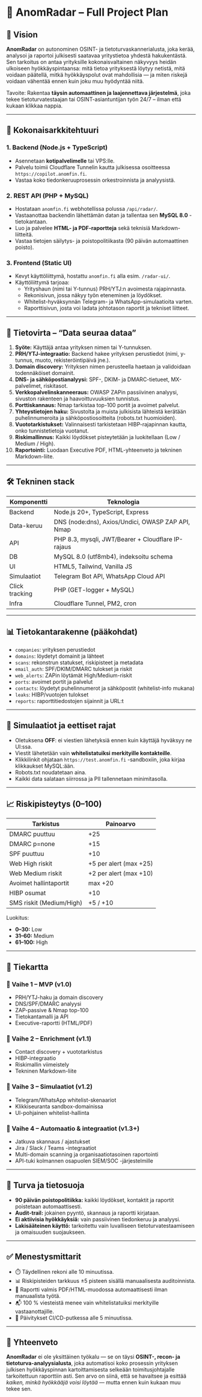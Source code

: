 # 📡 AnomRadar – Full Project Plan

## 🧠 Vision

**AnomRadar** on autonominen OSINT- ja tietoturvaskannerialusta, joka kerää, analysoi ja raportoi julkisesti saatavaa yritystietoa yhdestä hakukentästä. Sen tarkoitus on antaa yrityksille kokonaisvaltainen näkyvyys heidän ulkoiseen hyökkäyspintaansa: mitä tietoa yrityksestä löytyy netistä, mitä voidaan päätellä, mitkä hyökkäyspolut ovat mahdollisia — ja miten riskejä voidaan vähentää ennen kuin joku muu hyödyntää niitä.

Tavoite: Rakentaa **täysin automaattinen ja laajennettava järjestelmä**, joka tekee tietoturvatestaajan tai OSINT-asiantuntijan työn 24/7 – ilman että kukaan klikkaa nappia.

---

## 📍 Kokonaisarkkitehtuuri

### 1. Backend (Node.js + TypeScript)
- Asennetaan **kotipalvelimelle** tai VPS:lle.
- Palvelu toimii Cloudflare Tunnelin kautta julkisessa osoitteessa `https://copilot.anomfin.fi`.
- Vastaa koko tiedonkeruuprosessin orkestroinnista ja analyysistä.

### 2. REST API (PHP + MySQL)
- Hostataan `anomfin.fi` webhotellissa polussa `/api/radar/`.
- Vastaanottaa backendin lähettämän datan ja tallentaa sen **MySQL 8.0** -tietokantaan.
- Luo ja palvelee **HTML- ja PDF-raportteja** sekä teknisiä Markdown-liitteitä.
- Vastaa tietojen säilytys- ja poistopolitiikasta (90 päivän automaattinen poisto).

### 3. Frontend (Static UI)
- Kevyt käyttöliittymä, hostattu `anomfin.fi` alla esim. `/radar-ui/`.
- Käyttöliittymä tarjoaa:
  - Yrityshaun (nimi tai Y-tunnus) PRH/YTJ:n avoimesta rajapinnasta.
  - Rekonisivun, jossa näkyy työn eteneminen ja löydökset.
  - Whitelist-hyväksynnän Telegram- ja WhatsApp-simulaatioita varten.
  - Raporttisivun, josta voi ladata johtotason raportit ja tekniset liitteet.

---

## 🧰 Tietovirta – “Data seuraa dataa”

1. **Syöte:** Käyttäjä antaa yrityksen nimen tai Y-tunnuksen.
2. **PRH/YTJ-integraatio:** Backend hakee yrityksen perustiedot (nimi, y-tunnus, muoto, rekisteröintipäivä jne.).
3. **Domain discovery:** Yrityksen nimen perusteella haetaan ja validoidaan todennäköiset domainit.
4. **DNS- ja sähköpostianalyysi:** SPF-, DKIM- ja DMARC-tietueet, MX-palvelimet, riskitasot.
5. **Verkkopalvelinskanneeraus:** OWASP ZAPin passiivinen analyysi, sivuston rakenteen ja haavoittuvuuksien tunnistus.
6. **Porttiskannaus:** Nmap tarkistaa top-100 portit ja avoimet palvelut.
7. **Yhteystietojen haku:** Sivustolta ja muista julkisista lähteistä kerätään puhelinnumeroita ja sähköpostiosoitteita (robots.txt huomioiden).
8. **Vuototarkistukset:** Valinnaisesti tarkistetaan HIBP-rajapinnan kautta, onko tunnistetietoja vuotanut.
9. **Riskimallinnus:** Kaikki löydökset pisteytetään ja luokitellaan (Low / Medium / High).
10. **Raportointi:** Luodaan Executive PDF, HTML-yhteenveto ja tekninen Markdown-liite.

---

## 🛠️ Tekninen stack

| Komponentti | Teknologia |
|------------|------------|
| Backend | Node.js 20+, TypeScript, Express |
| Data-keruu | DNS (node:dns), Axios/Undici, OWASP ZAP API, Nmap |
| API | PHP 8.3, mysqli, JWT/Bearer + Cloudflare IP-rajaus |
| DB | MySQL 8.0 (utf8mb4), indeksoitu schema |
| UI | HTML5, Tailwind, Vanilla JS |
| Simulaatiot | Telegram Bot API, WhatsApp Cloud API |
| Click tracking | PHP (GET-logger + MySQL) |
| Infra | Cloudflare Tunnel, PM2, cron |

---

## 📊 Tietokantarakenne (pääkohdat)

- `companies`: yrityksen perustiedot
- `domains`: löydetyt domainit ja lähteet
- `scans`: rekonstrun statukset, riskipisteet ja metadata
- `email_auth`: SPF/DKIM/DMARC tulokset ja riskit
- `web_alerts`: ZAPin löytämät High/Medium-riskit
- `ports`: avoimet portit ja palvelut
- `contacts`: löydetyt puhelinnumerot ja sähköpostit (whitelist-info mukana)
- `leaks`: HIBP/vuotojen tulokset
- `reports`: raporttitiedostojen sijainnit ja URL:t

---

## 📡 Simulaatiot ja eettiset rajat

- Oletuksena **OFF**: ei viestien lähetyksiä ennen kuin käyttäjä hyväksyy ne UI:ssa.
- Viestit lähetetään vain **whitelistatuiksi merkityille kontakteille**.
- Klikkilinkit ohjataan `https://test.anomfin.fi` -sandboxiin, joka kirjaa klikkaukset MySQL:ään.
- Robots.txt noudatetaan aina.  
- Kaikki data salataan siirrossa ja PII tallennetaan minimitasolla.

---

## 📈 Riskipisteytys (0–100)

| Tarkistus | Painoarvo |
|----------|-----------|
| DMARC puuttuu | +25 |
| DMARC p=none | +15 |
| SPF puuttuu | +10 |
| Web High riskit | +5 per alert (max +25) |
| Web Medium riskit | +2 per alert (max +10) |
| Avoimet hallintaportit | max +20 |
| HIBP osumat | +10 |
| SMS riskit (Medium/High) | +5 / +10 |

Luokitus:  
- **0–30:** Low  
- **31–60:** Medium  
- **61–100:** High

---

## 📅 Tiekartta

### 🥇 Vaihe 1 – MVP (v1.0)
- PRH/YTJ-haku ja domain discovery
- DNS/SPF/DMARC analyysi
- ZAP-passive & Nmap top-100
- Tietokantamalli ja API
- Executive-raportti (HTML/PDF)

### 🥈 Vaihe 2 – Enrichment (v1.1)
- Contact discovery + vuototarkistus
- HIBP-integraatio
- Riskimallin viimeistely
- Tekninen Markdown-liite

### 🥉 Vaihe 3 – Simulaatiot (v1.2)
- Telegram/WhatsApp whitelist-skenaariot
- Klikkiseuranta sandbox-domainissa
- UI-pohjainen whitelist-hallinta

### 🏁 Vaihe 4 – Automaatio & integraatiot (v1.3+)
- Jatkuva skannaus / ajastukset
- Jira / Slack / Teams -integraatiot
- Multi-domain scanning ja organisaatiotasoinen raportointi
- API-tuki kolmannen osapuolen SIEM/SOC -järjestelmille

---

## 🧱 Turva ja tietosuoja

- **90 päivän poistopolitiikka:** kaikki löydökset, kontaktit ja raportit poistetaan automaattisesti.  
- **Audit-trail:** jokainen pyyntö, skannaus ja raportti kirjataan.  
- **Ei aktiivisia hyökkäyksiä:** vain passiivinen tiedonkeruu ja analyysi.  
- **Lakisääteinen käyttö:** tarkoitettu vain luvalliseen tietoturvatestaamiseen ja omaisuuden suojaukseen.

---

## ✅ Menestysmittarit

- ⏱️ Täydellinen rekoni alle 10 minuutissa.  
- 📊 Riskipisteiden tarkkuus ±5 pisteen sisällä manuaalisesta auditoinnista.  
- 📁 Raportti valmis PDF/HTML-muodossa automaattisesti ilman manuaalista työtä.  
- 📬 100 % viesteistä menee vain whitelistatuiksi merkityille vastaanottajille.  
- 🔁 Päivitykset CI/CD-putkessa alle 5 minuutissa.

---

## 📌 Yhteenveto

**AnomRadar** ei ole yksittäinen työkalu — se on täysi **OSINT-, recon- ja tietoturva-analyysialusta**, joka automatisoi koko prosessin yrityksen julkisen hyökkäyspinnan kartoittamisesta selkeään toimitusjohtajalle tarkoitettuun raporttiin asti. Sen arvo on siinä, että se havaitsee ja esittää *kaiken, minkä hyökkääjä voisi löytää* — mutta ennen kuin kukaan muu tekee sen.
